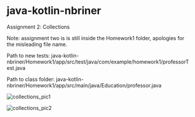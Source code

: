 # java-kotlin-nbriner

Assignment 2: Collections

Note: assignment two is is still inside the Homework1 folder, apologies for the misleading file name.

Path to new tests: java-kotlin-nbriner/Homework1/app/src/test/java/com/example/homework1/professorTest.java 

Path to class folder: java-kotlin-nbriner/Homework1/app/src/main/java/Education/professor.java 

![collections_pic1](https://user-images.githubusercontent.com/68364120/158659124-50af536f-b35e-44ff-aabe-b9ac92eb5ef0.PNG)

![collections_pic2](https://user-images.githubusercontent.com/68364120/158659176-916007be-b8f2-4f5a-9fe5-ae867dd9eb67.PNG)


